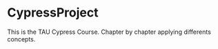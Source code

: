 # CypressProject

This is the TAU Cypress Course. Chapter by chapter applying differents concepts.

